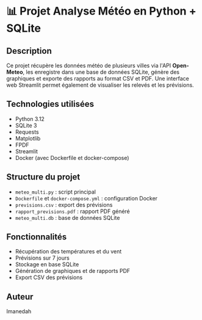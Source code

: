 # 📊 Projet Analyse Météo en Python + SQLite

## Description
Ce projet récupère les données météo de plusieurs villes via l'API **Open-Meteo**, les enregistre dans une base de données SQLite, génère des graphiques et exporte des rapports au format CSV et PDF. Une interface web Streamlit permet également de visualiser les relevés et les prévisions.

## Technologies utilisées
- Python 3.12
- SQLite 3
- Requests
- Matplotlib
- FPDF
- Streamlit
- Docker (avec Dockerfile et docker-compose)

## Structure du projet
- `meteo_multi.py` : script principal
- `Dockerfile` et `docker-compose.yml` : configuration Docker
- `previsions.csv` : export des prévisions
- `rapport_previsions.pdf` : rapport PDF généré
- `meteo_multi.db` : base de données SQLite

## Fonctionnalités
- Récupération des températures et du vent
- Prévisions sur 7 jours
- Stockage en base SQLite
- Génération de graphiques et de rapports PDF
- Export CSV des prévisions

## Auteur  
Imanedah